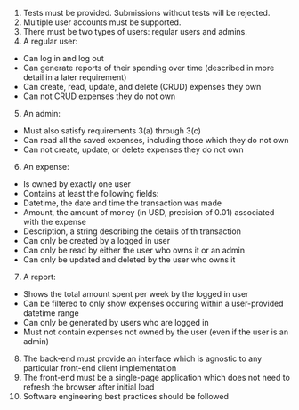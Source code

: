 1. Tests must be provided. Submissions without tests will be rejected.
2. Multiple user accounts must be supported.
3. There must be two types of users: regular users and admins.
4. A regular user:
- Can log in and log out
- Can generate reports of their spending over time (described in more detail in a later requirement)
- Can create, read, update, and delete (CRUD) expenses they own
- Can not CRUD expenses they do not own
5. An admin:
- Must also satisfy requirements 3(a) through 3(c)
- Can read all the saved expenses, including those which they do not own
- Can not create, update, or delete expenses they do not own
6. An expense:
- Is owned by exactly one user
- Contains at least the following fields:
- Datetime, the date and time the transaction was made
- Amount, the amount of money (in USD, precision of 0.01) associated with the expense
- Description, a string describing the details of th transaction
- Can only be created by a logged in user
- Can only be read by either the user who owns it or an admin
- Can only be updated and deleted by the user who owns it
7. A report:
- Shows the total amount spent per week by the logged in user
- Can be filtered to only show expenses occuring within a user-provided datetime range
- Can only be generated by users who are logged in
- Must not contain expenses not owned by the user (even if the user is an admin)
8. The back-end must provide an interface which is agnostic to any particular front-end client implementation
9. The front-end must be a single-page application which does not need to refresh the browser after initial load
10. Software engineering best practices should be followed
